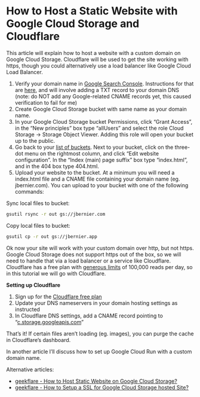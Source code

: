 # How to Host a Static Website with Google Cloud Storage and Cloudflare

This article will explain how to host a website with a custom domain on Google Cloud Storage. Cloudflare will be used to get the site working with https, though you could alternatively use a load balancer like Google Cloud Load Balancer.

1. Verify your domain name in [Google Search Console](https://search.google.com/search-console). Instructions for that are [here](https://cloud.google.com/storage/docs/domain-name-verification), and will involve adding a TXT record to your domain DNS (note: do NOT add any Google-related CNAME records yet, this caused verification to fail for me)
2. Create Google Cloud Storage bucket with same name as your domain name.
3. In your Google Cloud Storage bucket Permissions, click “Grant Access”, in the “New principles” box type “allUsers” and select the role Cloud Storage → Storage Object Viewer. Adding this role will open your bucket up to the public.
4. Go back to your [list of buckets](https://console.cloud.google.com/storage/browser). Next to your bucket, click on the three-dot menu on the rightmost column, and click “Edit website configuration”. In the “Index (main) page suffix” box type “index.html”, and in the 404 box type 404.html.
5. Upload your website to the bucket. At a minimum you will need a index.html file and a CNAME file containing your domain name (eg. jbernier.com). You can upload to your bucket with one of the following commands:

Sync local files to bucket:

```bash
gsutil rsync -r out gs://jbernier.com
```

Copy local files to bucket:

```bash
gsutil cp -r out gs://jbernier.app
```

Ok now your site will work with your custom domain over http, but not https. Google Cloud Storage does not support https out of the box, so we will need to handle that via a load balancer or a service like Cloudflare. Cloudflare has a free plan with [generous limits](https://developers.cloudflare.com/workers/platform/limits/#:~:text=Cloudflare%20does%20not%20enforce%20response,5%20GB%20for%20Enterprise%20customers.) of 100,000 reads per day, so in this tutorial we will go with Cloudflare.

**Setting up Cloudflare**

1. Sign up for the [Cloudflare free plan](https://www.cloudflare.com/plans/free/)
2. Update your DNS nameservers in your domain hosting settings as instructed
3. In Cloudflare DNS settings, add a CNAME record pointing to “[c.storage.googleapis.com](http://c.storage.googleapis.com/)”

That’s it! If certain files aren’t loading (eg. images), you can purge the cache in Cloudflare’s dashboard.

In another article I’ll discuss how to set up Google Cloud Run with a custom domain name.

Alternative articles:

- [geekflare - How to Host Static Website on Google Cloud Storage?](https://geekflare.com/cloud-storage-static-website/)
- [geekflare - How to Setup a SSL for Google Cloud Storage hosted Site?](https://geekflare.com/gcs-site-over-https/)
